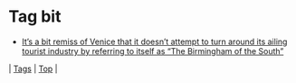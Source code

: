 <!--
title: Tag bit
date: 2020-06-28T15:02:24.860Z
tags:
-->
# Tag bit

 * [It’s a bit remiss of Venice that it doesn’t attempt to turn around its ailing tourist industry by referring to itself as “The Birmingham of the South”](142469124562.md)

| [Tags](tags.md) | [Top](index.md) |
